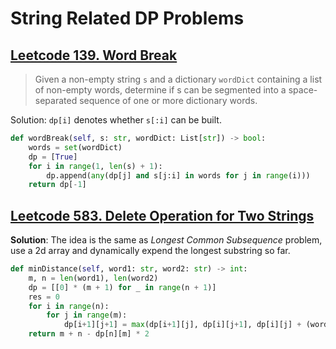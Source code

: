 # String Related DP Problems

## [Leetcode 139. Word Break](https://leetcode.com/problems/word-break/)
> Given a non-empty string `s` and a dictionary `wordDict` containing a list of non-empty words, determine if s can be segmented into a space-separated sequence of one or more dictionary words.

Solution: `dp[i]` denotes whether `s[:i]` can be built.
```python
def wordBreak(self, s: str, wordDict: List[str]) -> bool:
    words = set(wordDict)
    dp = [True]
    for i in range(1, len(s) + 1):
        dp.append(any(dp[j] and s[j:i] in words for j in range(i)))
    return dp[-1]
```

## [Leetcode 583. Delete Operation for Two Strings](https://leetcode.com/problems/delete-operation-for-two-strings/)

**Solution**: The idea is the same as *Longest Common Subsequence* problem, use a 2d array and dynamically expend the longest substring so far.

```python
def minDistance(self, word1: str, word2: str) -> int:
    m, n = len(word1), len(word2)
    dp = [[0] * (m + 1) for _ in range(n + 1)]
    res = 0
    for i in range(n):
        for j in range(m):
            dp[i+1][j+1] = max(dp[i+1][j], dp[i][j+1], dp[i][j] + (word1[j] == word2[i]))
    return m + n - dp[n][m] * 2
```



